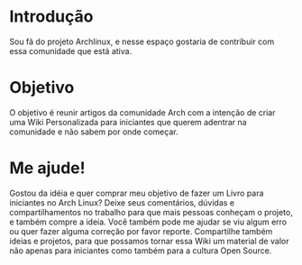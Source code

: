 # Introdução
Sou fã do projeto Archlinux, e nesse espaço gostaria de contribuir com essa comunidade que está ativa.

# Objetivo
O objetivo é reunir artigos da comunidade Arch com a intenção de criar uma Wiki Personalizada para iniciantes que querem adentrar na comunidade e não sabem por onde começar.

# Me ajude!
Gostou da idéia e quer comprar meu objetivo de fazer um Livro para iniciantes no Arch Linux? Deixe seus comentários, dúvidas e compartilhamentos no trabalho para que mais pessoas conheçam o projeto, e também compre a ideia. Você também pode me ajudar se viu algum erro ou quer fazer alguma correção por favor reporte. Compartilhe também ideias e projetos, para que possamos tornar essa Wiki um material de valor não apenas para iniciantes como também para a cultura Open Source.
